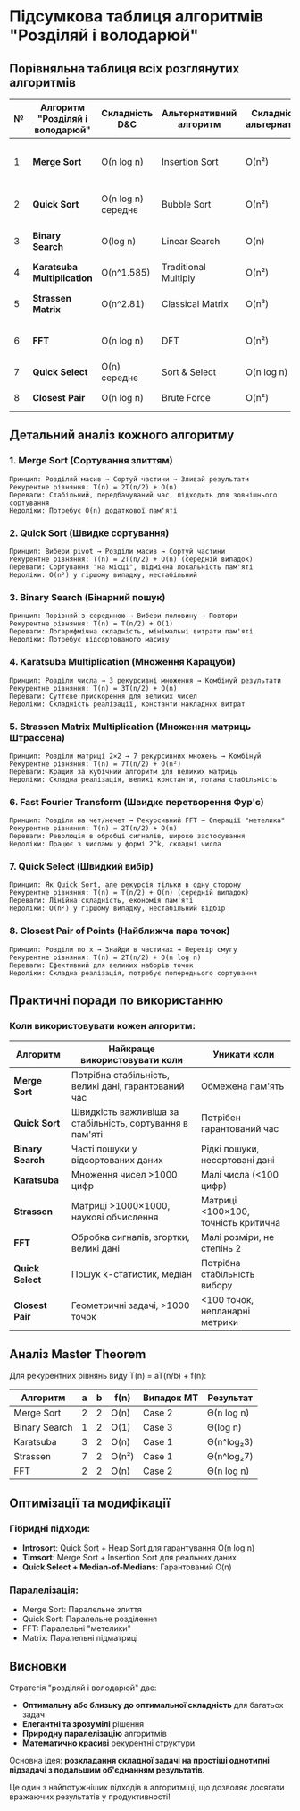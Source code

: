 # Підсумкова таблиця алгоритмів "Розділяй і володарюй"

## Порівняльна таблиця всіх розглянутих алгоритмів

| № | Алгоритм "Розділяй і володарюй" | Складність D&C | Альтернативний алгоритм | Складність альтернативи | Покращення | Практичне застосування |
|---|---|---|---|---|---|---|
| 1 | **Merge Sort** | O(n log n) | Insertion Sort | O(n²) | ~50x для n=10K | Стабільне сортування, зовнішнє сортування |
| 2 | **Quick Sort** | O(n log n) середнє | Bubble Sort | O(n²) | ~100x для n=10K | Швидке сортування в пам'яті |
| 3 | **Binary Search** | O(log n) | Linear Search | O(n) | ~1000x для n=1M | Пошук у відсортованих масивах |
| 4 | **Karatsuba Multiplication** | O(n^1.585) | Traditional Multiply | O(n²) | ~10x для 1000 цифр | Криптографія, великі числа |
| 5 | **Strassen Matrix** | O(n^2.81) | Classical Matrix | O(n³) | ~2x для 1024×1024 | Наукові обчислення, ШІ |
| 6 | **FFT** | O(n log n) | DFT | O(n²) | ~100x для n=1K | Обробка сигналів, зображень |
| 7 | **Quick Select** | O(n) середнє | Sort & Select | O(n log n) | ~10-20x для n=100K | Статистика, медіани |
| 8 | **Closest Pair** | O(n log n) | Brute Force | O(n²) | ~100x для n=10K | Комп'ютерна геометрія, ГІС |

## Детальний аналіз кожного алгоритму

### 1. Merge Sort (Сортування злиттям)
```
Принцип: Розділяй масив → Сортуй частини → Зливай результати
Рекурентне рівняння: T(n) = 2T(n/2) + O(n)
Переваги: Стабільний, передбачуваний час, підходить для зовнішнього сортування
Недоліки: Потребує O(n) додаткової пам'яті
```

### 2. Quick Sort (Швидке сортування)
```
Принцип: Вибери pivot → Розділи масив → Сортуй частини
Рекурентне рівняння: T(n) = 2T(n/2) + O(n) (середній випадок)
Переваги: Сортування "на місці", відмінна локальність пам'яті
Недоліки: O(n²) у гіршому випадку, нестабільний
```

### 3. Binary Search (Бінарний пошук)
```
Принцип: Порівняй з серединою → Вибери половину → Повтори
Рекурентне рівняння: T(n) = T(n/2) + O(1)
Переваги: Логарифмічна складність, мінімальні витрати пам'яті
Недоліки: Потребує відсортованого масиву
```

### 4. Karatsuba Multiplication (Множення Карацуби)
```
Принцип: Розділи числа → 3 рекурсивні множення → Комбінуй результати
Рекурентне рівняння: T(n) = 3T(n/2) + O(n)
Переваги: Суттєве прискорення для великих чисел
Недоліки: Складність реалізації, константи накладних витрат
```

### 5. Strassen Matrix Multiplication (Множення матриць Штрассена)
```
Принцип: Розділи матриці 2×2 → 7 рекурсивних множень → Комбінуй
Рекурентне рівняння: T(n) = 7T(n/2) + O(n²)
Переваги: Кращий за кубічний алгоритм для великих матриць
Недоліки: Складна реалізація, великі константи, погана стабільність
```

### 6. Fast Fourier Transform (Швидке перетворення Фур'є)
```
Принцип: Розділи на чет/нечет → Рекурсивний FFT → Операції "метелика"
Рекурентне рівняння: T(n) = 2T(n/2) + O(n)
Переваги: Революція в обробці сигналів, широке застосування
Недоліки: Працює з числами у формі 2^k, складні числа
```

### 7. Quick Select (Швидкий вибір)
```
Принцип: Як Quick Sort, але рекурсія тільки в одну сторону
Рекурентне рівняння: T(n) = T(n/2) + O(n) (середній випадок)
Переваги: Лінійна складність, економія пам'яті
Недоліки: O(n²) у гіршому випадку, нестабільний відбір
```

### 8. Closest Pair of Points (Найближча пара точок)
```
Принцип: Розділи по x → Знайди в частинах → Перевір смугу
Рекурентне рівняння: T(n) = 2T(n/2) + O(n log n)
Переваги: Ефективний для великих наборів точок
Недоліки: Складна реалізація, потребує попереднього сортування
```

## Практичні поради по використанню

### Коли використовувати кожен алгоритм:

| Алгоритм | Найкраще використовувати коли | Уникати коли |
|----------|-------------------------------|--------------|
| **Merge Sort** | Потрібна стабільність, великі дані, гарантований час | Обмежена пам'ять |
| **Quick Sort** | Швидкість важливіша за стабільність, сортування в пам'яті | Потрібен гарантований час |
| **Binary Search** | Часті пошуки у відсортованих даних | Рідкі пошуки, несортовані дані |
| **Karatsuba** | Множення чисел >1000 цифр | Малі числа (<100 цифр) |
| **Strassen** | Матриці >1000×1000, наукові обчислення | Матриці <100×100, точність критична |
| **FFT** | Обробка сигналів, згортки, великі дані | Малі розміри, не степінь 2 |
| **Quick Select** | Пошук k-статистик, медіан | Потрібна стабільність вибору |
| **Closest Pair** | Геометричні задачі, >1000 точок | <100 точок, непланарні метрики |

## Аналіз Master Theorem

Для рекурентних рівнянь виду T(n) = aT(n/b) + f(n):

| Алгоритм | a | b | f(n) | Випадок MT | Результат |
|----------|---|---|------|------------|-----------|
| Merge Sort | 2 | 2 | O(n) | Case 2 | Θ(n log n) |
| Binary Search | 1 | 2 | O(1) | Case 3 | Θ(log n) |
| Karatsuba | 3 | 2 | O(n) | Case 1 | Θ(n^log₂3) |
| Strassen | 7 | 2 | O(n²) | Case 1 | Θ(n^log₂7) |
| FFT | 2 | 2 | O(n) | Case 2 | Θ(n log n) |

## Оптимізації та модифікації

### Гібридні підходи:
- **Introsort**: Quick Sort + Heap Sort для гарантування O(n log n)
- **Timsort**: Merge Sort + Insertion Sort для реальних даних
- **Quick Select + Median-of-Medians**: Гарантований O(n)

### Паралелізація:
- Merge Sort: Паралельне злиття
- Quick Sort: Паралельне розділення
- FFT: Паралельні "метелики"
- Matrix: Паралельні підматриці

## Висновки

Стратегія "розділяй і володарюй" дає:
- **Оптимальну або близьку до оптимальної складність** для багатьох задач
- **Елегантні та зрозумілі** рішення
- **Природну паралелізацію** алгоритмів
- **Математично красиві** рекурентні структури

Основна ідея: **розкладання складної задачі на простіші однотипні підзадачі з подальшим об'єднанням результатів**.

Це один з найпотужніших підходів в алгоритміці, що дозволяє досягати вражаючих результатів у продуктивності!
